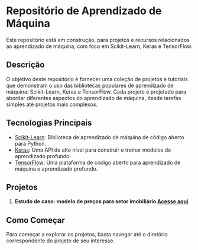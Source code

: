 # Repositório de Aprendizado de Máquina

Este repositório está em construção, para projetos e recursos relacionados ao aprendizado de máquina, com foco em Scikit-Learn, Keras e TensorFlow.

## Descrição

O objetivo deste repositório é fornecer uma coleção de projetos e tutoriais que demonstram o uso das bibliotecas populares de aprendizado de máquina: Scikit-Learn, Keras e TensorFlow. Cada projeto é projetado para abordar diferentes aspectos do aprendizado de máquina, desde tarefas simples até projetos mais complexos.

## Tecnologias Principais

- [Scikit-Learn](https://scikit-learn.org/): Biblioteca de aprendizado de máquina de código aberto para Python.
- [Keras](https://keras.io/): Uma API de alto nível para construir e treinar modelos de aprendizado profundo.
- [TensorFlow](https://www.tensorflow.org/): Uma plataforma de código aberto para aprendizado de máquina e aprendizado profundo.

## Projetos

1. **Estudo de caso: modelo de preços para setor imobiliário [Acesse aqui](https://github.com/maiconcentner/machine_learning/tree/master/am_precos_imobiliarios)**

## Como Começar

Para começar a explorar os projetos, basta navegar até o diretório correspondente do projeto de seu interesse.
